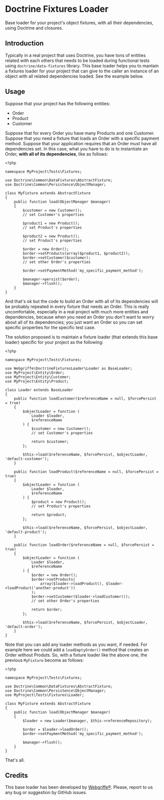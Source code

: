 Doctrine Fixtures Loader
========================

Base loader for your project's object fixtures, with all their dependencies, using Doctrine and closures.

Introduction
------------

Typically in a real project that uses Doctrine, you have tons of entities related with each others that needs to be loaded during functional tests using `doctrine/data-fixtures` library. This base loader helps you to mantain a fixtures loader for your project that can give to the caller an instance of an object with all related dependencies loaded. See the example below.

Usage
-----

Suppose that your project has the following entities:

* Order
* Product
* Customer

Suppose that for every Order you have many Products and one Customer. Suppose that you need a fixture that loads an Order with a specific payment method. Suppose that your application requires that an Order must have all dependencies set. In this case, what you have to do is to instantiate an Order, **with all of its dependencies**, like as follows:

	<?php
	
	namespace MyProject\Tests\Fixtures;
	
	use Doctrine\Common\DataFixtures\AbstractFixture;
	use Doctrine\Common\Persistence\ObjectManager;
	
	class MyFixture extends AbstractFixture
	{
		public function load(ObjectManager $manager)
		{
			$customer = new Customer();
			// set Customer's properties
			
			$product1 = new Product();
			// set Product's properties
			
			$product2 = new Product();
			// set Product's properties
			
			$order = new Order();
			$order->setProducts(array($product1, $product2));
			$order->setCustomer($customer);
			// set other Order's properties
			
			$order->setPaymentMethod('my_specific_payment_method');
			
			$manager->persist($order);
			$manager->flush();
		}
	}

And that's ok but the code to build an Order with all of its dependencies will be probably repeated in every fixture that needs an Order. This is really uncomfortable, especially in a real project with much more entities and dependencies, because when you need an Order you don't want to worry about all of its dependencies; you just want an Order so you can set specific properties for the specific test case.

The solution proposed is to maintain a fixture loader (that extends this base loader) specific for your project as the following:

	<?php
	
	namespace MyProject\Tests\Fixtures;
	
	use Webgriffe\DoctrineFixturesLoader\Loader as BaseLoader;
	use MyProject\Entity\Order;
	use MyProject\Entity\Customer;
	use MyProject\Entity\Product;
	
	class Loader extends BaseLoader
	{
		public function loadCustomer($referenceName = null, $forcePersist = true)
		{
			$objectLoader = function (
				Loader $loader,
				$referenceName
			) {
				$customer = new Customer();
				// set Customer's properties
				
				return $customer;
			};
			
			$this->load($referenceName, $forcePersist, $objectLoader, 'default-customer');
		}
		
		public function loadProduct($referenceName = null, $forcePersist = true)
		{
			$objectLoader = function (
				Loader $loader,
				$referenceName
			) {
				$product = new Product();
				// set Product's properties
				
				return $product;
			};
			
			$this->load($referenceName, $forcePersist, $objectLoader, 'default-product');
		}
		
		public function loadOrder($referenceName = null, $forcePersist = true)
		{
			$objectLoader = function (
				Loader $loader,
				$referenceName
			) {		
				$order = new Order();
				$order->setProducts(
					array($loader->loadProduct(), $loader->loadProduct('another-product'))
				);
				$order->setCustomer($loader->loadCustomer());
				// set other Order's properties
				
				return $order;
			};
			
			$this->load($referenceName, $forcePersist, $objectLoader, 'default-order');
		}				
	}

Note that you can add any loader methods as you want, if needed. For example here we could add a `loadEmptyOrder()` method that creates an Order without Produts. So, with a fixture loader like the above one, the previous `MyFixture` become as follows:

	<?php
	
	namespace MyProject\Tests\Fixtures;
	
	use Doctrine\Common\DataFixtures\AbstractFixture;
	use Doctrine\Common\Persistence\ObjectManager;
	use MyProject\Tests\Fixtures\Loader;
	
	class MyFixture extends AbstractFixture
	{
		public function load(ObjectManager $manager)
		{
			$loader = new Loader($manager, $this->referenceRepository);

			$order = $loader->loadOrder();
			$order->setPaymentMethod('my_specific_payment_method');

			$manager->flush();
		}
	}
	
That's all.


Credits
-------

This base loader has been developed by [Webgriffe®](http://www.webgriffe.com). Please, report to us any bug or suggestion by GitHub issues.
	